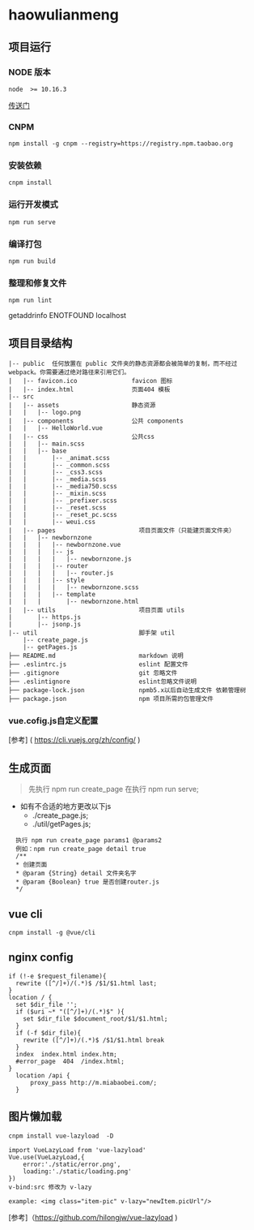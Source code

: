 # haowulianmeng

## 项目运行

### NODE 版本
```
node  >= 10.16.3
```
[传送门](http://nodejs.cn/download/)

### CNPM
```
npm install -g cnpm --registry=https://registry.npm.taobao.org
```

### 安装依赖
```
cnpm install
```

### 运行开发模式
```
npm run serve
```

### 编译打包
```
npm run build
```


### 整理和修复文件
```
npm run lint
```

getaddrinfo ENOTFOUND localhost

## 项目目录结构

```
|-- public  任何放置在 public 文件夹的静态资源都会被简单的复制，而不经过 webpack。你需要通过绝对路径来引用它们。  
|   |-- favicon.ico               favicon 图标
|   |-- index.html                页面404 模板
|-- src
|   |-- assets                    静态资源
|   |   |-- logo.png
|   |-- components                公共 components
|   |   |-- HelloWorld.vue
|   |-- css                       公共css
|   |   |-- main.scss
|   |   |-- base
|   |       |-- _animat.scss
|   |       |-- _common.scss
|   |       |-- _css3.scss
|   |       |-- _media.scss
|   |       |-- _media750.scss
|   |       |-- _mixin.scss
|   |       |-- _prefixer.scss
|   |       |-- _reset.scss
|   |       |-- _reset_pc.scss
|   |       |-- weui.css
|   |-- pages                       项目页面文件（只能建页面文件夹）
|   |   |-- newbornzone
|   |   |   |-- newbornzone.vue
|   |   |   |-- js
|   |   |   |   |-- newbornzone.js
|   |   |   |-- router
|   |   |   |   |-- router.js
|   |   |   |-- style
|   |   |   |   |-- newbornzone.scss
|   |   |   |-- template
|   |   |       |-- newbornzone.html
|   |-- utils                       项目页面 utils
|       |-- https.js
|       |-- jsonp.js
|-- util                            脚手架 util
    |-- create_page.js
    |-- getPages.js
├── README.md                       markdown 说明
├── .eslintrc.js                    eslint 配置文件
├── .gitignore                      git 忽略文件
├── .eslintignore                   eslint忽略文件说明
├── package-lock.json               npmb5.x以后自动生成文件 依赖管理树
├── package.json                    npm 项目所需的包管理文件
```

### vue.cofig.js自定义配置
[参考] ( https://cli.vuejs.org/zh/config/ )


## 生成页面
> 先执行 npm run create_page 在执行 npm run serve;

- 如有不合适的地方更改以下js
  - ./create_page.js;
  - ./util/getPages.js;

```
  执行 npm run create_page params1 @params2
  例如：npm run create_page detail true
  /**
  * 创建页面
  * @param {String} detail 文件夹名字
  * @param {Boolean} true 是否创建router.js
  */
```

##  vue cli
```
cnpm install -g @vue/cli
```

## nginx config
```
if (!-e $request_filename){
  rewrite ([^/]+)/(.*)$ /$1/$1.html last;
}
location / {
  set $dir_file '';
  if ($uri ~* "([^/]+)/(.*)$" ){
    set $dir_file $document_root/$1/$1.html;
  }
  if (-f $dir_file){
    rewrite ([^/]+)/(.*)$ /$1/$1.html break
  }
  index  index.html index.htm;
  #error_page  404  /index.html;
}
  location /api {
      proxy_pass http://m.miabaobei.com/;
  }
```
## 图片懒加载
```
cnpm install vue-lazyload  -D

import VueLazyLoad from 'vue-lazyload'
Vue.use(VueLazyLoad,{
    error:'./static/error.png',
    loading:'./static/loading.png'
})
v-bind:src 修改为 v-lazy 

example: <img class="item-pic" v-lazy="newItem.picUrl"/>
```
[参考]（https://github.com/hilongjw/vue-lazyload )